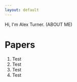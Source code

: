 ```yaml
---
layout: default
---
```


Hi, I'm Alex Turner. (ABOUT ME)

# Papers
1. Test 
1. Test
1. Test
1. Test
